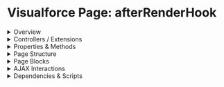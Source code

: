 # Visualforce Page: afterRenderHook

<details>
<summary>Overview</summary>

## Visualforce Page Overview: afterRenderHook

The 'afterRenderHook' Visualforce page displays a list of courses dynamically populated from a controller and updates the displayed content when the page loads.

### Purpose of the Page
The main business function of this page is to retrieve and present a list of courses to users, enhancing the user experience by automatically loading the courses upon the page's rendering.



### Metadata
- **API Version**: 54
- **Label**: afterRenderHook

</details>

<details>
<summary>Controllers / Extensions</summary>

## Key Controllers / Extensions Used
- **Standard Controller**: None
- **Custom Controller**: BeforeRenderHookController
- **Extensions**: 
  None

</details>

<details>
<summary>Properties & Methods</summary>

## Properties
No public properties found in associated Apex controllers/extensions.

## Methods
| Name | Return Type | Parameters | Visibility | Modifiers | Description |
| ------ | ------------- | ------------ | ------------ | ----------- | ------------- |
| `populateCourses` | `void` | `()` | `` | `None` |  |

</details>

<details>
<summary>Page Structure</summary>

### Forms
- Contains 1 `apex:form` component(s)

### Inputs
- No input bindings (`apex:inputField`, `apex:inputText`, etc.) detected

### Buttons
- No button actions (`apex:commandButton`, `apex:button`, `apex:commandLink`) detected

</details>

<details>
<summary>Page Blocks</summary>
## Page Blocks on the Page
No `apex:pageBlock` components detected.
</details>

<details>
<summary>AJAX Interactions</summary>

- No `apex:actionSupport` components detected

### Output Panels
- **ID**: `coursesPanel`
  - **Layout**: block (default)
  - **Content Preview**: "<p>{!course}"

</details>

<details>
<summary>Dependencies & Scripts</summary>

### Objects
- `BeforeRenderHookController`

### Fields
- `courses`
- `course`
- `populateCourses`

### Custom Components
- No custom components detected

### Scripts
- inline: `
        window.onload = () => {
            populateCoursesAction();
        };
    `

</details>